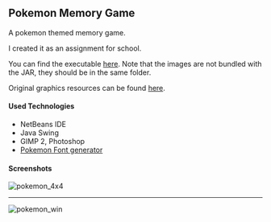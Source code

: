 ## Pokemon Memory Game
A pokemon themed memory game.

I created it as an assignment for school.

You can find the executable [here](../dist). Note that the images are not bundled with the JAR, they should be in the same folder.

Original graphics resources can be found [here](../img/resources).

#### Used Technologies
  - NetBeans IDE
  - Java Swing
  - GIMP 2, Photoshop
  - [Pokemon Font generator](http://fontmeme.com/pokemon-font/)

#### Screenshots

![pokemon_4x4](https://cloud.githubusercontent.com/assets/19559023/18007669/49a0185a-6ba5-11e6-97d7-886142145a58.png)

---

![pokemon_win](https://cloud.githubusercontent.com/assets/19559023/18007670/49b658d6-6ba5-11e6-9932-39f2f7fec9f5.png)